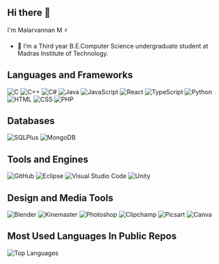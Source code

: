 ## Hi there 👋 
I'm Malarvannan M ⚡

- 🔭 I’m a Third year B.E.Computer Science undergraduate student at Madras Institute of Technology.

## Languages and Frameworks

![C](https://img.shields.io/badge/C-A8B9CC?style=for-the-badge&logo=c&logoColor=white)
![C++](https://img.shields.io/badge/C++-00599C?style=for-the-badge&logo=cplusplus&logoColor=white)
![C#](https://img.shields.io/badge/C%23-239120?style=for-the-badge&logo=csharp&logoColor=white)
![Java](https://img.shields.io/badge/Java-ED8B00?style=for-the-badge&logo=java&logoColor=white)
![JavaScript](https://img.shields.io/badge/JavaScript-F7DF1E?style=for-the-badge&logo=javascript&logoColor=black)
![React](https://img.shields.io/badge/React-20232A?style=for-the-badge&logo=react&logoColor=61DAFB)
![TypeScript](https://img.shields.io/badge/TypeScript-007ACC?style=for-the-badge&logo=typescript&logoColor=white)
![Python](https://img.shields.io/badge/Python-3776AB?style=for-the-badge&logo=python&logoColor=white)
![HTML](https://img.shields.io/badge/HTML-E34F26?style=for-the-badge&logo=html5&logoColor=white)
![CSS](https://img.shields.io/badge/CSS-1572B6?style=for-the-badge&logo=css3&logoColor=white)
![PHP](https://img.shields.io/badge/PHP-777BB4?style=for-the-badge&logo=php&logoColor=white)


## Databases

![SQLPlus](https://img.shields.io/badge/SQLPlus-4479A1?style=for-the-badge&logo=oracle&logoColor=white)
![MongoDB](https://img.shields.io/badge/MongoDB-47A248?style=for-the-badge&logo=mongodb&logoColor=white)

## Tools and Engines

![GitHub](https://img.shields.io/badge/GitHub-181717?style=for-the-badge&logo=github&logoColor=white)
![Eclipse](https://img.shields.io/badge/Eclipse-2C2255?style=for-the-badge&logo=eclipse&logoColor=white)
![Visual Studio Code](https://img.shields.io/badge/Visual%20Studio%20Code-0078D4?style=for-the-badge&logo=visualstudiocode&logoColor=white)
![Unity](https://img.shields.io/badge/Unity-000000?style=for-the-badge&logo=unity&logoColor=white)

## Design and Media Tools

![Blender](https://img.shields.io/badge/Blender-F5792A?style=for-the-badge&logo=blender&logoColor=white)
![Kinemaster](https://img.shields.io/badge/Kinemaster-3C3C3C?style=for-the-badge&logo=kinemaster&logoColor=white)
![Photoshop](https://img.shields.io/badge/Photoshop-31A8FF?style=for-the-badge&logo=adobephotoshop&logoColor=white)
![Clipchamp](https://img.shields.io/badge/Clipchamp-000000?style=for-the-badge&logo=clipchamp&logoColor=white)
![Picsart](https://img.shields.io/badge/Picsart-FF3A4D?style=for-the-badge&logo=picsart&logoColor=white)
![Canva](https://img.shields.io/badge/Canva-00C6C0?style=for-the-badge&logo=canva&logoColor=white)



## Most Used Languages In Public Repos

![Top Languages](https://github-readme-stats.vercel.app/api/top-langs/?username=Kishore-reigns&layout=compact&theme=radical)




<!--
**Kishore-reigns/Kishore-reigns** is a ✨ _special_ ✨ repository because its `README.md` (this file) appears on your GitHub profile.

Here are some ideas to get you started:


- 🌱 I’m currently learning ...
- 👯 I’m looking to collaborate on ...
- 🤔 I’m looking for help with ...
- 💬 Ask me about ...
- 📫 How to reach me: ...
- 😄 Pronouns: ...
- ⚡ Fun fact: ...
-->
